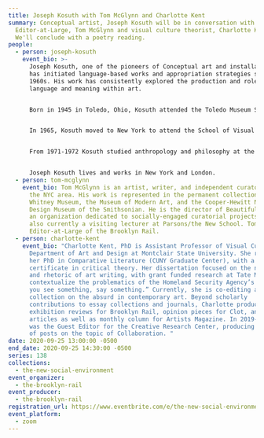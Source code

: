 ```yaml
---
title: Joseph Kosuth with Tom McGlynn and Charlotte Kent
summary: Conceptual artist, Joseph Kosuth will be in conversation with Rail
  Editor-at-Large, Tom McGlynn and visual culture theorist, Charlotte Kent.
  We'll conclude with a poetry reading.
people:
  - person: joseph-kosuth
    event_bio: >-
      Joseph Kosuth, one of the pioneers of Conceptual art and installation art,
      has initiated language-based works and appropriation strategies since the
      1960s. His work has consistently explored the production and role of
      language and meaning within art.


      Born in 1945 in Toledo, Ohio, Kosuth attended the Toledo Museum School of Design from 1955 to 1962 and studied privately under the Belgian painter Line Bloom Draper. From 1963 to 1964, he was enrolled at the Cleveland Institute of Art.


      In 1965, Kosuth moved to New York to attend the School of Visual Arts, where he would later join the faculty. Soon after, he abandoned painting and began making conceptual works, which were first shown in 1967 at the exhibition space he co-founded, known as the Museum of Normal Art. In 1969 Kosuth held his first solo exhibition at Leo Castelli Gallery, New York, and in the same year became the American editor of the journal Art and Language.


      From 1971-1972 Kosuth studied anthropology and philosophy at the New School for Social Research, New York. The philosophy of Ludwig Wittgenstein, amongst others, influenced the development of his art from the late sixties to mid-seventies. His more than fifty-year inquiry into the relation of language to art has taken the form of installations, museum exhibitions, public commissions and publications throughout Europe, the Americas and Asia, including Documenta and the Venice Biennale on multiple occasions.


      Joseph Kosuth lives and works in New York and London.
  - person: tom-mcglynn
    event_bio: Tom McGlynn is an artist, writer, and independent curator based in
      the NYC area. His work is represented in the permanent collections of the
      Whitney Museum, the Museum of Modern Art, and the Cooper-Hewitt National
      Design Museum of the Smithsonian. He is the director of Beautiful Fields,
      an organization dedicated to socially-engaged curatorial projects, and is
      also currently a visiting lecturer at Parsons/the New School. Tom is an
      Editor-at-Large of the Brooklyn Rail.
  - person: charlotte-kent
    event_bio: "Charlotte Kent, PhD is Assistant Professor of Visual Culture in the
      Department of Art and Design at Montclair State University. She received
      her PhD in Comparative Literature (CUNY Graduate Center), with a
      certificate in critical theory. Her dissertation focused on the narratives
      and rhetoric of art writing, with grant funded research at Tate Modern, to
      contextualize the problematics of the Homeland Security Agency’s claim “if
      you see something, say something.” Currently, she is co-editing a
      collection on the absurd in contemporary art. Beyond scholarly
      contributions to essay collections and journals, Charlotte produces
      exhibition reviews for Brooklyn Rail, opinion pieces for Clot, and feature
      articles as well as monthly column for Artists Magazine. In 2019-2020, she
      was the Guest Editor for the Creative Research Center, producing a series
      of posts on the topic of Collaboration. "
date: 2020-09-25 13:00:00 -0500
end_date: 2020-09-25 14:30:00 -0500
series: 138
collections:
  - the-new-social-environment
event_organizer:
  - the-brooklyn-rail
event_producer:
  - the-brooklyn-rail
registration_url: https://www.eventbrite.com/e/the-new-social-environment-138-joseph-kosuth-tickets-121555041401
event_platform:
  - zoom
---
```

